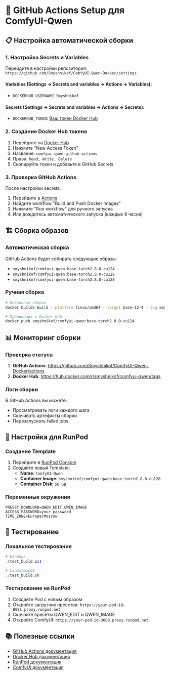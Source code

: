 # 🚀 GitHub Actions Setup для ComfyUI-Qwen

## 📋 Настройка автоматической сборки

### 1. Настройка Secrets и Variables

Перейдите в настройки репозитория: `https://github.com/Smyshnikof/ComfyUI-Qwen-Docker/settings`

#### Variables (Settings → Secrets and variables → Actions → Variables):
- `DOCKERHUB_USERNAME`: `Smyshnikof`

#### Secrets (Settings → Secrets and variables → Actions → Secrets):
- `DOCKERHUB_TOKEN`: [Ваш токен Docker Hub](https://hub.docker.com/settings/security)

### 2. Создание Docker Hub токена

1. Перейдите на [Docker Hub](https://hub.docker.com/settings/security)
2. Нажмите "New Access Token"
3. Название: `comfyui-qwen-github-actions`
4. Права: `Read, Write, Delete`
5. Скопируйте токен и добавьте в GitHub Secrets

### 3. Проверка GitHub Actions

После настройки secrets:

1. Перейдите в [Actions](https://github.com/Smyshnikof/ComfyUI-Qwen-Docker/actions)
2. Найдите workflow "Build and Push Docker Images"
3. Нажмите "Run workflow" для ручного запуска
4. Или дождитесь автоматического запуска (каждые 8 часов)

## 🏗️ Сборка образов

### Автоматическая сборка

GitHub Actions будет собирать следующие образы:

- `smyshnikof/comfyui-qwen:base-torch2.8.0-cu124`
- `smyshnikof/comfyui-qwen:base-torch2.8.0-cu126` 
- `smyshnikof/comfyui-qwen:base-torch2.8.0-cu128`

### Ручная сборка

```bash
# Локальная сборка
docker buildx build --platform linux/amd64 --target base-12-4 --tag smyshnikof/comfyui-qwen:base-torch2.8.0-cu124 --load .

# Публикация в Docker Hub
docker push smyshnikof/comfyui-qwen:base-torch2.8.0-cu124
```

## 📊 Мониторинг сборки

### Проверка статуса

1. **GitHub Actions**: https://github.com/Smyshnikof/ComfyUI-Qwen-Docker/actions
2. **Docker Hub**: https://hub.docker.com/r/smyshnikof/comfyui-qwen/tags

### Логи сборки

В GitHub Actions вы можете:
- Просматривать логи каждого шага
- Скачивать артефакты сборки
- Перезапускать failed jobs

## 🔧 Настройка для RunPod

### Создание Template

1. Перейдите в [RunPod Console](https://runpod.io/console/pods)
2. Создайте новый Template:
   - **Name**: `ComfyUI-Qwen`
   - **Container Image**: `smyshnikof/comfyui-qwen:base-torch2.8.0-cu128`
   - **Container Disk**: `50 GB`

### Переменные окружения

```env
PRESET_DOWNLOAD=QWEN_EDIT,QWEN_IMAGE
ACCESS_PASSWORD=your_password
TIME_ZONE=Europe/Moscow
```

## 🧪 Тестирование

### Локальное тестирование

```powershell
# Windows
.\test_build.ps1

# Linux/macOS  
./test_build.sh
```

### Тестирование на RunPod

1. Создайте Pod с новым образом
2. Откройте загрузчик пресетов: `https://your-pod-id-8081.proxy.runpod.net`
3. Скачайте пресеты QWEN_EDIT и QWEN_IMAGE
4. Откройте ComfyUI: `https://your-pod-id-3000.proxy.runpod.net`

## 📚 Полезные ссылки

- [GitHub Actions документация](https://docs.github.com/en/actions)
- [Docker Hub документация](https://docs.docker.com/docker-hub/)
- [RunPod документация](https://docs.runpod.io/)
- [ComfyUI документация](https://github.com/comfyanonymous/ComfyUI)
